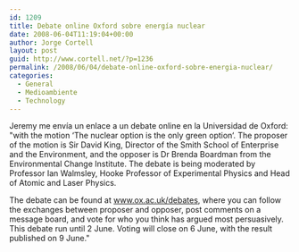 ```yaml
---
id: 1209
title: Debate online Oxford sobre energía nuclear
date: 2008-06-04T11:19:04+00:00
author: Jorge Cortell
layout: post
guid: http://www.cortell.net/?p=1236
permalink: /2008/06/04/debate-online-oxford-sobre-energia-nuclear/
categories:
  - General
  - Medioambiente
  - Technology
---
```

Jeremy me envía un enlace a un debate online en la Universidad de Oxford: "with the motion ‘The nuclear option is the only green option‘. The proposer of the motion is Sir David King, Director of the Smith School of Enterprise and the Environment, and the opposer is Dr Brenda Boardman from the Environmental Change Institute. The debate is being moderated by Professor Ian Walmsley, Hooke Professor of Experimental Physics and Head of Atomic and Laser Physics.

The debate can be found at <a title="Online debates" href="http://www.ox.ac.uk/debates" target="_blank">www.ox.ac.uk/debates</a>, where you can follow the exchanges between proposer and opposer, post comments on a message board, and vote for who you think has argued most persuasively. This debate run until 2 June. Voting will close on 6 June, with the result published on 9 June."